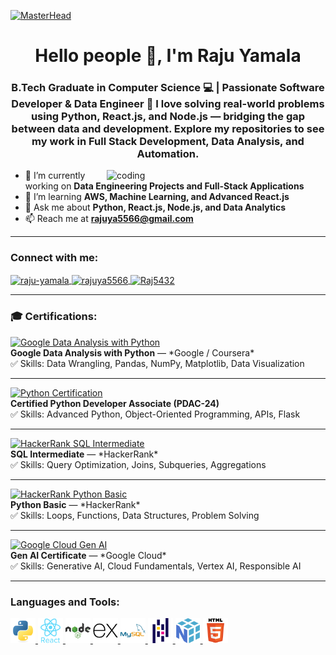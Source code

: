 [![MasterHead](https://media2.dev.to/dynamic/image/width=1000,height=500,fit=cover,gravity=auto,format=auto/https://dev-to-uploads.s3.amazonaws.com/uploads/articles/zkqpsc0jw76iaxr1vumb.png)](https://github.com/Raj5432)
<h1 align="center">Hello people 👋, I'm Raju Yamala</h1>
<h3 align="center">
B.Tech Graduate in Computer Science 💻 | Passionate Software Developer & Data Engineer 🚀  
I love solving real-world problems using Python, React.js, and Node.js — bridging the gap between <b>data and development</b>.  
Explore my repositories to see my work in <b>Full Stack Development, Data Analysis, and Automation.</b>
</h3>

<img align="right" alt="coding" width="350" src="https://tse3.mm.bing.net/th/id/OIP.EKPtKh3RxhDqhVUu17JgpQHaEK?w=1600&h=900&rs=1&pid=ImgDetMain&o=7&rm=3">

- 🔭 I’m currently working on **Data Engineering Projects and Full-Stack Applications**  
- 🌱 I’m learning **AWS, Machine Learning, and Advanced React.js**  
- 💬 Ask me about **Python, React.js, Node.js, and Data Analytics**  
- 📫 Reach me at **rajuya5566@gmail.com**

---

<h3 align="left">Connect with me:</h3>
<p align="left">
<a href="https://www.linkedin.com/in/raju-yamala-068a0225b/" target="blank">
  <img align="center" src="https://raw.githubusercontent.com/rahuldkjain/github-profile-readme-generator/master/src/images/icons/Social/linked-in-alt.svg" alt="raju-yamala" height="30" width="40" />
</a>
<a href="https://www.hackerrank.com/profile/rajuya5566" target="blank">
  <img align="center" src="https://raw.githubusercontent.com/rahuldkjain/github-profile-readme-generator/master/src/images/icons/Social/hackerrank.svg" alt="rajuya5566" height="30" width="40" />
</a>
<a href="https://github.com/Raj5432" target="blank">
  <img align="center" src="https://cdn.jsdelivr.net/npm/simple-icons@3.1.0/icons/github.svg" alt="Raj5432" height="30" width="40" />
</a>
</p>

---

<h3 align="left">🎓 Certifications:</h3>

<p align="left">

<a href="https://www.coursera.org/account/accomplishments" target="_blank">
  <img src="https://images.credly.com/size/340x340/images/5eebf8c1-27b9-4a55-bb37-b3d97ad6b6c8/image.png" alt="Google Data Analysis with Python" width="100" height="100"/>
</a>  
<br>
<strong>Google Data Analysis with Python</strong> — *Google / Coursera*  
<br>
✅ Skills: Data Wrangling, Pandas, NumPy, Matplotlib, Data Visualization  

---

<a href="#" target="_blank">
  <img src="https://upload.wikimedia.org/wikipedia/commons/c/c3/Python-logo-notext.svg" alt="Python Certification" width="100" height="100"/>
</a>  
<br>
<strong>Certified Python Developer Associate (PDAC-24)</strong>  
<br>
✅ Skills: Advanced Python, Object-Oriented Programming, APIs, Flask  

---

<a href="https://www.hackerrank.com/rajuya5566" target="_blank">
  <img src="https://upload.wikimedia.org/wikipedia/commons/6/65/HackerRank_logo.png" alt="HackerRank SQL Intermediate" width="100" height="100"/>
</a>  
<br>
<strong>SQL Intermediate</strong> — *HackerRank*  
<br>
✅ Skills: Query Optimization, Joins, Subqueries, Aggregations  

---

<a href="https://www.hackerrank.com/rajuya5566" target="_blank">
  <img src="https://upload.wikimedia.org/wikipedia/commons/6/65/HackerRank_logo.png" alt="HackerRank Python Basic" width="100" height="100"/>
</a>  
<br>
<strong>Python Basic</strong> — *HackerRank*  
<br>
✅ Skills: Loops, Functions, Data Structures, Problem Solving  

---

<a href="https://cloud.google.com/" target="_blank">
  <img src="https://cdn.worldvectorlogo.com/logos/google-cloud-1.svg" alt="Google Cloud Gen AI" width="100" height="100"/>
</a>  
<br>
<strong>Gen AI Certificate</strong> — *Google Cloud*  
<br>
✅ Skills: Generative AI, Cloud Fundamentals, Vertex AI, Responsible AI  

</p>

---

<h3 align="left">Languages and Tools:</h3>
<p align="left"> 
<a href="https://www.python.org" target="_blank" rel="noreferrer"> 
  <img src="https://raw.githubusercontent.com/devicons/devicon/master/icons/python/python-original.svg" alt="python" width="40" height="40"/> 
</a> 
<a href="https://react.dev/" target="_blank" rel="noreferrer"> 
  <img src="https://raw.githubusercontent.com/devicons/devicon/master/icons/react/react-original-wordmark.svg" alt="react" width="40" height="40"/> 
</a>
<a href="https://nodejs.org" target="_blank" rel="noreferrer"> 
  <img src="https://raw.githubusercontent.com/devicons/devicon/master/icons/nodejs/nodejs-original-wordmark.svg" alt="nodejs" width="40" height="40"/> 
</a>
<a href="https://expressjs.com/" target="_blank" rel="noreferrer"> 
  <img src="https://raw.githubusercontent.com/devicons/devicon/master/icons/express/express-original.svg" alt="express" width="40" height="40"/> 
</a>
<a href="https://www.mysql.com/" target="_blank" rel="noreferrer"> 
  <img src="https://raw.githubusercontent.com/devicons/devicon/master/icons/mysql/mysql-original-wordmark.svg" alt="mysql" width="40" height="40"/> 
</a>
<a href="https://pandas.pydata.org/" target="_blank" rel="noreferrer"> 
  <img src="https://raw.githubusercontent.com/devicons/devicon/master/icons/pandas/pandas-original.svg" alt="pandas" width="40" height="40"/> 
</a>
<a href="https://numpy.org/" target="_blank" rel="noreferrer"> 
  <img src="https://raw.githubusercontent.com/devicons/devicon/master/icons/numpy/numpy-original.svg" alt="numpy" width="40" height="40"/> 
</a>
<a href="https://www.w3.org/html/" target="_blank" rel="noreferrer"> 
  <img src="https://raw.githubusercontent.com/devicons/devicon/master/icons/html5/html5-original-wordmark.svg" alt="html5" width="40" height="40"/> 
</a>
<a href="https://www.w3schools.com/css/" target="_blank" rel="noreferrer"> 
  <img src="https://raw.githubusercontent.com/devicon
